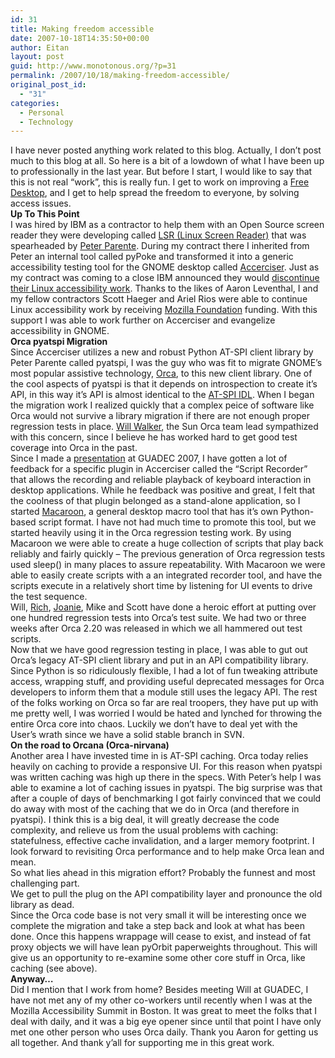 ```yaml
---
id: 31
title: Making freedom accessible
date: 2007-10-18T14:35:50+00:00
author: Eitan
layout: post
guid: http://www.monotonous.org/?p=31
permalink: /2007/10/18/making-freedom-accessible/
original_post_id:
  - "31"
categories:
  - Personal
  - Technology
---
```

I have never posted anything work related to this blog. Actually, I don&#8217;t post much to this blog at all. So here is a bit of a lowdown of what I have been up to professionally in the last year. But before I start, I would like to say that this is not real &#8220;work&#8221;, this is really fun. I get to work on improving a [Free Desktop](http://www.gnome.org), and I get to help spread the freedom to everyone, by solving access issues.  
**Up To This Point**  
I was hired by IBM as a contractor to help them with an Open Source screen reader they were developing called [LSR (Linux Screen Reader)](http://live.gnome.org/LSR) that was spearheaded by [Peter Parente](http://pithy.tumblr.com/). During my contract there I inherited from Peter an internal tool called pyPoke and transformed it into a generic accessibility testing tool for the GNOME desktop called [Accerciser](http://live.gnome.org/Accerciser). Just as my contract was coming to a close IBM announced they would [discontinue their Linux accessibility work](http://pithy.tumblr.com/post/2790533). Thanks to the likes of Aaron Leventhal, I and my fellow contractors Scott Haeger and Ariel Rios were able to continue Linux accessibility work by receiving [Mozilla Foundation](http://mozilla.org) funding. With this support I was able to work further on Accerciser and evangelize accessibility in GNOME.  
**Orca pyatspi Migration**  
Since Accerciser utilizes a new and robust Python AT-SPI client library by Peter Parente called pyatspi, I was the guy who was fit to migrate GNOME&#8217;s most popular assistive technology, [Orca](http://live.gnome.org/Orca), to this new client library. One of the cool aspects of pyatspi is that it depends on introspection to create it&#8217;s API, in this way it&#8217;s API is almost identical to the [AT-SPI IDL](http://www.gnome.org/~billh/at-spi-idl/html/). When I began the migration work I realized quickly that a complex peice of software like Orca would not survive a library migration if there are not enough proper regression tests in place. [Will Walker](http://blogs.sun.com/wwalker/), the Sun Orca team lead sympathized with this concern, since I believe he has worked hard to get good test coverage into Orca in the past.  
Since I made a [presentation](http://www.gnome.org/~eitani/accerciser/15_minutes.pdf) at GUADEC 2007, I have gotten a lot of feedback for a specific plugin in Accerciser called the &#8220;Script Recorder&#8221; that allows the recording and reliable playback of keyboard interaction in desktop applications. While he feedback was positive and great, I felt that the coolness of that plugin belonged as a stand-alone application, so I started [Macaroon](http://svn.gnome.org/viewvc/accerciser/trunk/macaroon/), a general desktop macro tool that has it&#8217;s own Python-based script format. I have not had much time to promote this tool, but we started heavily using it in the Orca regression testing work. By using Macaroon we were able to create a huge collection of scripts that play back reliably and fairly quickly &#8211; The previous generation of Orca regression tests used sleep() in many places to assure repeatability. With Macaroon we were able to easily create scripts with a an integrated recorder tool, and have the scripts execute in a relatively short time by listening for UI events to drive the test sequence.  
Will, [Rich](http://blogs.sun.com/richb/), [Joanie](http://blog.grain-of-salt.com/), Mike and Scott have done a heroic effort at putting over one hundred regression tests into Orca&#8217;s test suite. We had two or three weeks after Orca 2.20 was released in which we all hammered out test scripts.  
Now that we have good regression testing in place, I was able to gut out Orca&#8217;s legacy AT-SPI client library and put in an API compatibility library. Since Python is so ridiculously flexible, I had a lot of fun tweaking attribute access, wrapping stuff, and providing useful deprecated messages for Orca developers to inform them that a module still uses the legacy API. The rest of the folks working on Orca so far are real troopers, they have put up with me pretty well, I was worried I would be hated and lynched for throwing the entire Orca core into chaos. Luckily we don&#8217;t have to deal yet with the User&#8217;s wrath since we have a solid stable branch in SVN.  
**On the road to Orcana (Orca-nirvana)**  
Another area I have invested time in is AT-SPI caching. Orca today relies heavily on caching to provide a responsive UI. For this reason when pyatspi was written caching was high up there in the specs. With Peter&#8217;s help I was able to examine a lot of caching issues in pyatspi. The big surprise was that after a couple of days of benchmarking I got fairly convinced that we could do away with most of the caching that we do in Orca (and therefore in pyatspi). I think this is a big deal, it will greatly decrease the code complexity, and relieve us from the usual problems with caching: statefulness, effective cache invalidation, and a larger memory footprint. I look forward to revisiting Orca performance and to help make Orca lean and mean.  
So what lies ahead in this migration effort? Probably the funnest and most challenging part.  
We get to pull the plug on the API compatibility layer and pronounce the old library as dead.  
Since the Orca code base is not very small it will be interesting once we complete the migration and take a step back and look at what has been done. Once this happens wrappage will cease to exist, and instead of fat proxy objects we will have lean pyOrbit paperweights throughout. This will give us an opportunity to re-examine some other core stuff in Orca, like caching (see above).  
**Anyway&#8230;**  
Did I mention that I work from home? Besides meeting Will at GUADEC, I have not met any of my other co-workers until recently when I was at the Mozilla Accessibility Summit in Boston. It was great to meet the folks that I deal with daily, and it was a big eye opener since until that point I have only met one other person who uses Orca daily. Thank you Aaron for getting us all together. And thank y&#8217;all for supporting me in this great work.